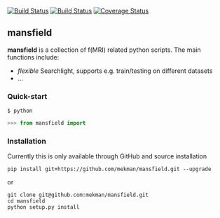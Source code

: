 [![Build Status](https://travis-ci.org/mekman/mansfield.svg?branch=master)](https://travis-ci.org/mekman/mansfield)
[![Build Status](https://ci.appveyor.com/api/projects/status/github/mekman/mansfield?branch=master&svg=true)](https://ci.appveyor.com/project/mekman/mansfield/history)
[![Coverage Status](https://coveralls.io/repos/github/mekman/mansfield/badge.svg?branch=master)](https://coveralls.io/github/mekman/mansfield?branch=master)

## mansfield

**mansfield** is a collection of f(MRI) related python scripts. The main
functions include:

- *flexible* Searchlight, supports e.g. train/testing on different datasets
- ...

### Quick-start

```shell
$ python
```
```python
>>> from mansfield import

```

### Installation

Currently this is only available through GitHub and source installation

    pip install git+https://github.com/mekman/mansfield.git --upgrade

or

    git clone git@github.com:mekman/mansfield.git
    cd mansfield
    python setup.py install
